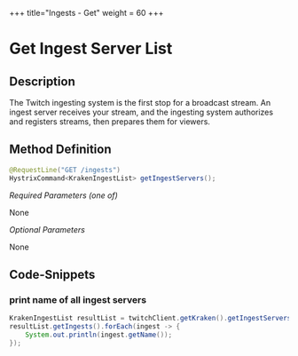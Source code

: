 +++
title="Ingests - Get"
weight = 60
+++

# Get Ingest Server List

## Description

The Twitch ingesting system is the first stop for a broadcast stream. An ingest server receives your stream, and the ingesting system authorizes and registers streams, then prepares them for viewers.

## Method Definition

```java
@RequestLine("GET /ingests")
HystrixCommand<KrakenIngestList> getIngestServers();
```

*Required Parameters (one of)*

None

*Optional Parameters*

None

## Code-Snippets

### print name of all ingest servers

```java
KrakenIngestList resultList = twitchClient.getKraken().getIngestServers().execute();
resultList.getIngests().forEach(ingest -> {
	System.out.println(ingest.getName());
});
```
